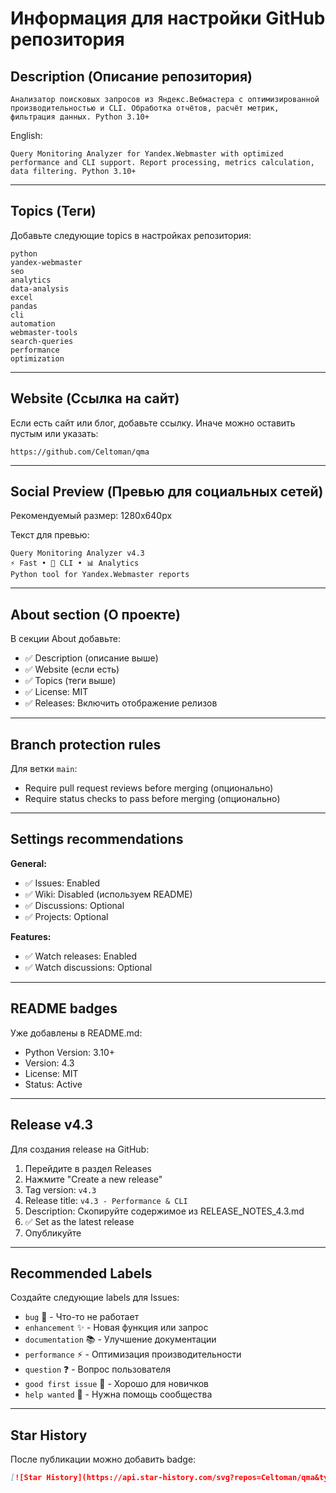 # Информация для настройки GitHub репозитория

## Description (Описание репозитория)

```
Анализатор поисковых запросов из Яндекс.Вебмастера с оптимизированной производительностью и CLI. Обработка отчётов, расчёт метрик, фильтрация данных. Python 3.10+
```

English:
```
Query Monitoring Analyzer for Yandex.Webmaster with optimized performance and CLI support. Report processing, metrics calculation, data filtering. Python 3.10+
```

---

## Topics (Теги)

Добавьте следующие topics в настройках репозитория:

```
python
yandex-webmaster
seo
analytics
data-analysis
excel
pandas
cli
automation
webmaster-tools
search-queries
performance
optimization
```

---

## Website (Ссылка на сайт)

Если есть сайт или блог, добавьте ссылку. Иначе можно оставить пустым или указать:
```
https://github.com/Celtoman/qma
```

---

## Social Preview (Превью для социальных сетей)

Рекомендуемый размер: 1280x640px

Текст для превью:
```
Query Monitoring Analyzer v4.3
⚡ Fast • 🤖 CLI • 📊 Analytics
Python tool for Yandex.Webmaster reports
```

---

## About section (О проекте)

В секции About добавьте:
- ✅ Description (описание выше)
- ✅ Website (если есть)
- ✅ Topics (теги выше)
- ✅ License: MIT
- ✅ Releases: Включить отображение релизов

---

## Branch protection rules

Для ветки `main`:
- Require pull request reviews before merging (опционально)
- Require status checks to pass before merging (опционально)

---

## Settings recommendations

**General:**
- ✅ Issues: Enabled
- ✅ Wiki: Disabled (используем README)
- ✅ Discussions: Optional
- ✅ Projects: Optional

**Features:**
- ✅ Watch releases: Enabled
- ✅ Watch discussions: Optional

---

## README badges

Уже добавлены в README.md:
- Python Version: 3.10+
- Version: 4.3
- License: MIT
- Status: Active

---

## Release v4.3

Для создания release на GitHub:

1. Перейдите в раздел Releases
2. Нажмите "Create a new release"
3. Tag version: `v4.3`
4. Release title: `v4.3 - Performance & CLI`
5. Description: Скопируйте содержимое из RELEASE_NOTES_4.3.md
6. ✅ Set as the latest release
7. Опубликуйте

---

## Recommended Labels

Создайте следующие labels для Issues:

- `bug` 🐛 - Что-то не работает
- `enhancement` ✨ - Новая функция или запрос
- `documentation` 📚 - Улучшение документации
- `performance` ⚡ - Оптимизация производительности
- `question` ❓ - Вопрос пользователя
- `good first issue` 👋 - Хорошо для новичков
- `help wanted` 🙏 - Нужна помощь сообщества

---

## Star History

После публикации можно добавить badge:
```markdown
[![Star History](https://api.star-history.com/svg?repos=Celtoman/qma&type=Date)](https://star-history.com/#Celtoman/qma)
```


